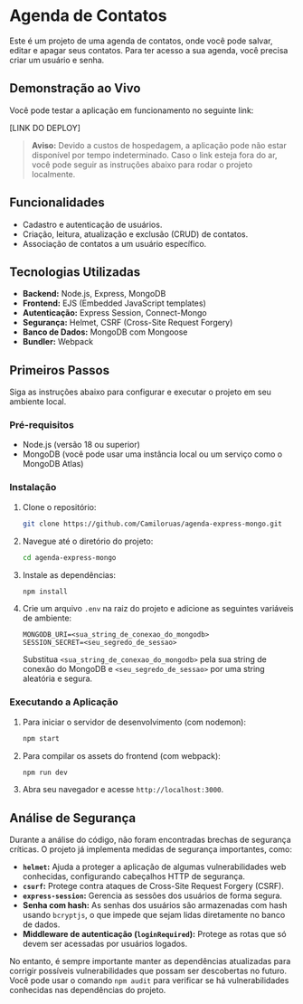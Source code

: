 # Agenda de Contatos

Este é um projeto de uma agenda de contatos, onde você pode salvar, editar e apagar seus contatos. Para ter acesso a sua agenda, você precisa criar um usuário e senha.

## Demonstração ao Vivo

Você pode testar a aplicação em funcionamento no seguinte link:

[LINK DO DEPLOY]

> **Aviso:** Devido a custos de hospedagem, a aplicação pode não estar disponível por tempo indeterminado. Caso o link esteja fora do ar, você pode seguir as instruções abaixo para rodar o projeto localmente.

## Funcionalidades

- Cadastro e autenticação de usuários.
- Criação, leitura, atualização e exclusão (CRUD) de contatos.
- Associação de contatos a um usuário específico.

## Tecnologias Utilizadas

- **Backend:** Node.js, Express, MongoDB
- **Frontend:** EJS (Embedded JavaScript templates)
- **Autenticação:** Express Session, Connect-Mongo
- **Segurança:** Helmet, CSRF (Cross-Site Request Forgery)
- **Banco de Dados:** MongoDB com Mongoose
- **Bundler:** Webpack

## Primeiros Passos

Siga as instruções abaixo para configurar e executar o projeto em seu ambiente local.

### Pré-requisitos

- Node.js (versão 18 ou superior)
- MongoDB (você pode usar uma instância local ou um serviço como o MongoDB Atlas)

### Instalação

1.  Clone o repositório:
    ```bash
    git clone https://github.com/Camiloruas/agenda-express-mongo.git
    ```
2.  Navegue até o diretório do projeto:
    ```bash
    cd agenda-express-mongo
    ```
3.  Instale as dependências:
    ```bash
    npm install
    ```
4.  Crie um arquivo `.env` na raiz do projeto e adicione as seguintes variáveis de ambiente:

    ```
    MONGODB_URI=<sua_string_de_conexao_do_mongodb>
    SESSION_SECRET=<seu_segredo_de_sessao>
    ```

    Substitua `<sua_string_de_conexao_do_mongodb>` pela sua string de conexão do MongoDB e `<seu_segredo_de_sessao>` por uma string aleatória e segura.

### Executando a Aplicação

1.  Para iniciar o servidor de desenvolvimento (com nodemon):
    ```bash
    npm start
    ```
2.  Para compilar os assets do frontend (com webpack):
    ```bash
    npm run dev
    ```
3.  Abra seu navegador e acesse `http://localhost:3000`.

## Análise de Segurança

Durante a análise do código, não foram encontradas brechas de segurança críticas. O projeto já implementa medidas de segurança importantes, como:

- **`helmet`:** Ajuda a proteger a aplicação de algumas vulnerabilidades web conhecidas, configurando cabeçalhos HTTP de segurança.
- **`csurf`:** Protege contra ataques de Cross-Site Request Forgery (CSRF).
- **`express-session`:** Gerencia as sessões dos usuários de forma segura.
- **Senha com hash:** As senhas dos usuários são armazenadas com hash usando `bcryptjs`, o que impede que sejam lidas diretamente no banco de dados.
- **Middleware de autenticação (`loginRequired`):** Protege as rotas que só devem ser acessadas por usuários logados.

No entanto, é sempre importante manter as dependências atualizadas para corrigir possíveis vulnerabilidades que possam ser descobertas no futuro. Você pode usar o comando `npm audit` para verificar se há vulnerabilidades conhecidas nas dependências do projeto.
